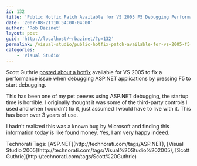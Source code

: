 ```yaml
---
id: 132
title: 'Public Hotfix Patch Available for VS 2005 F5 Debugging Performance Issue with ASP.NET - ScottGu's Blog'
date: '2007-08-21T10:54:00-04:00'
author: 'Rob Bazinet'
layout: post
guid: 'http://localhost/~rbazinet/?p=132'
permalink: /visual-studio/public-hotfix-patch-available-for-vs-2005-f5-debugging-performance-issue-with-asp-net-scottgus-blog/
categories:
    - 'Visual Studio'
---
```


Scott Guthrie [posted about a hotfix](http://weblogs.asp.net/scottgu/archive/2007/08/21/public-hotfix-patch-available-for-vs-2005-f5-debugging-performance-issue-with-asp-net.aspx) available for VS 2005 to fix a performance issue when debugging ASP.NET applications by pressing F5 to start debugging.

This has been one of my pet peeves using ASP.NET debugging, the startup time is horrible. I originally thought it was some of the third-party controls I used and when I couldn't fix it, just assumed I would have to live with it. This has been over 3 years of use.

I hadn't realized this was a known bug by Microsoft and finding this information today is like found money. Yes, I am very happy indeed.

<div class="wlWriterSmartContent" style="display:inline;margin:0;padding:0;">Technorati Tags: [ASP.NET](http://technorati.com/tags/ASP.NET), [Visual Studio 2005](http://technorati.com/tags/Visual%20Studio%202005), [Scott Guthrie](http://technorati.com/tags/Scott%20Guthrie)</div>